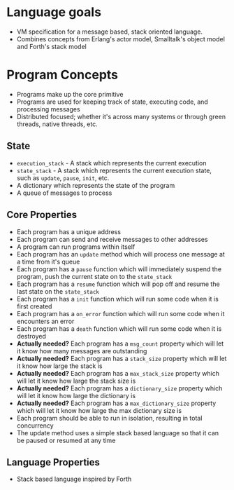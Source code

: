 # Language goals
* VM specification for a message based, stack oriented language.
* Combines concepts from Erlang's actor model, Smalltalk's object model and Forth's stack model

# Program Concepts
* Programs make up the core primitive
* Programs are used for keeping track of state, executing code, and processing messages
* Distributed focused; whether it's across many systems or through green threads, native threads, etc.  

## State
* `execution_stack` - A stack which represents the current execution
* `state_stack` - A stack which represents the current execution state, such as `update`, `pause`, `init`, etc.
* A dictionary which represents the state of the program
* A queue of messages to process

## Core Properties
* Each program has a unique address
* Each program can send and receive messages to other addresses
* A program can run programs within itself
* Each program has an ```update``` method which will process one message at a time from it's queue
* Each program has a ```pause``` function which will immediately suspend the program, push the current state on to the `state_stack`
* Each program has a ```resume``` function which will pop off and resume the last state on the `state_stack`
* Each program has a ```init``` function which will run some code when it is first created
* Each program has a ```on_error``` function which will run some code when it encounters an error
* Each program has a ```death``` function which will run some code when it is destroyed
* **Actually needed?** Each program has a ```msg_count``` property which will let it know how many messages are outstanding
* **Actually needed?** Each program has a ```stack_size``` property which will let it know how large the stack is
* **Actually needed?** Each program has a ```max_stack_size``` property which will let it know how large the stack size is
* **Actually needed?** Each program has a ```dictionary_size``` property which will let it know how large the dictionary is
* **Actually needed?** Each program has a ```max_dictionary_size``` property which will let it know how large the max dictionary size is
* Each program should be able to run in isolation, resulting in total concurrency
* The update method uses a simple stack based language so that it can be paused or resumed at any time

## Language Properties
* Stack based language inspired by Forth
